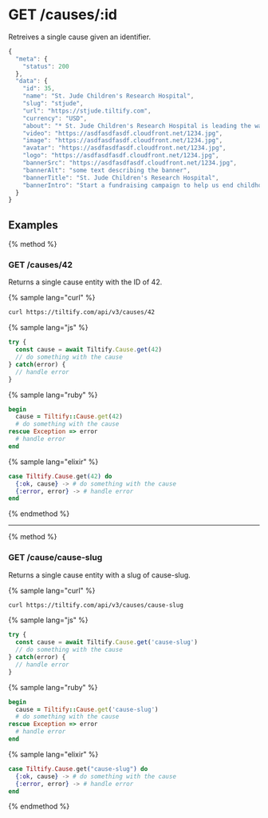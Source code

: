 # GET /causes/:id

Retreives a single cause given an identifier.

```js
{
  "meta": {
    "status": 200
  },
  "data": {
    "id": 35,
    "name": "St. Jude Children's Research Hospital",
    "slug": "stjude",
    "url": "https://stjude.tiltify.com",
    "currency": "USD",
    "about": "* St. Jude Children's Research Hospital is leading the way the\nworld understands, treats and defeats childhood cancer and other\nlife-threatening diseases.  \n* Your support helps ensure that families never receive a bill\nfrom St. Jude for treatment, travel, housing or food -- because all a family\nshould worry about is helping their child live.  \n* St. Jude has helped push the childhood cancer survival rate\nfrom less than 20% when we opened to 80% today. We won't stop until no child\ndies from cancer.",
    "video": "https://asdfasdfasdf.cloudfront.net/1234.jpg",
    "image": "https://asdfasdfasdf.cloudfront.net/1234.jpg",
    "avatar": "https://asdfasdfasdf.cloudfront.net/1234.jpg",
    "logo": "https://asdfasdfasdf.cloudfront.net/1234.jpg",
    "bannerSrc": "https://asdfasdfasdf.cloudfront.net/1234.jpg",
    "bannerAlt": "some text describing the banner",
    "bannerTitle": "St. Jude Children's Research Hospital",
    "bannerIntro": "Start a fundraising campaign to help us end childhood cancer."
  }
}
```

## Examples

{% method %}
### GET /causes/42
Returns a single cause entity with the ID of 42.

{% sample lang="curl" %}
```bash
curl https://tiltify.com/api/v3/causes/42
```

{% sample lang="js" %}
```js
try {
  const cause = await Tiltify.Cause.get(42)
  // do something with the cause
} catch(error) {
  // handle error
}
```

{% sample lang="ruby" %}
```ruby
begin
  cause = Tiltify::Cause.get(42)
  # do something with the cause
rescue Exception => error
  # handle error
end
```

{% sample lang="elixir" %}
```elixir
case Tiltify.Cause.get(42) do
  {:ok, cause} -> # do something with the cause
  {:error, error} -> # handle error
end
```

{% endmethod %}

---

{% method %}
### GET /cause/cause-slug
Returns a single cause entity with a slug of cause-slug.

{% sample lang="curl" %}
```bash
curl https://tiltify.com/api/v3/causes/cause-slug
```

{% sample lang="js" %}
```js
try {
  const cause = await Tiltify.Cause.get('cause-slug')
  // do something with the cause
} catch(error) {
  // handle error
}
```

{% sample lang="ruby" %}
```ruby
begin
  cause = Tiltify::Cause.get('cause-slug')
  # do something with the cause
rescue Exception => error
  # handle error
end
```

{% sample lang="elixir" %}
```elixir
case Tiltify.Cause.get("cause-slug") do
  {:ok, cause} -> # do something with the cause
  {:error, error} -> # handle error
end
```

{% endmethod %}
